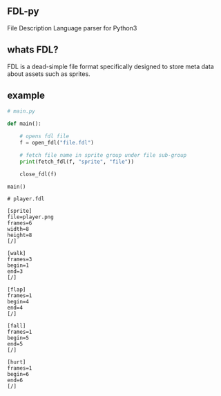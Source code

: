 ## FDL-py
File Description Language parser for Python3

## whats FDL?
FDL is a dead-simple file format specifically designed to store meta data about assets such as sprites.

## example
```python
# main.py

def main():

    # opens fdl file
    f = open_fdl("file.fdl")

    # fetch file name in sprite group under file sub-group
    print(fetch_fdl(f, "sprite", "file"))

    close_fdl(f)

main()
```

```
# player.fdl

[sprite]
file=player.png
frames=6
width=8
height=8
[/]

[walk]
frames=3
begin=1
end=3
[/]

[flap]
frames=1
begin=4
end=4
[/]

[fall]
frames=1
begin=5
end=5
[/]

[hurt]
frames=1
begin=6
end=6
[/]
```